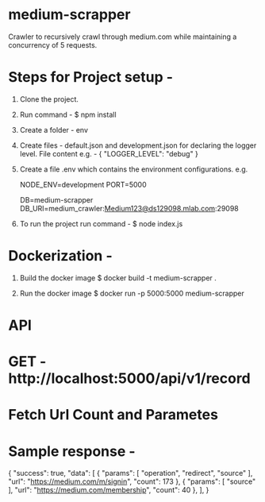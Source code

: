 # medium-scrapper
Crawler to recursively crawl through medium.com while maintaining a concurrency of 5 requests.


# Steps for Project setup -

1. Clone the project.
2. Run command - $ npm install
3. Create a folder - env
4. Create files - default.json and development.json for declaring the logger level. File content e.g. -
    {
        "LOGGER_LEVEL": "debug"
    }
5. Create a file .env which contains the environment configurations. e.g.

    NODE_ENV=development
    PORT=5000

    DB=medium-scrapper
    DB_URI=medium_crawler:Medium123@ds129098.mlab.com:29098

6. To run the project run command - $ node index.js


# Dockerization -

1. Build the docker image
$ docker build -t medium-scrapper .

2. Run the docker image
$ docker run -p 5000:5000 medium-scrapper


# API

# GET - http://localhost:5000/api/v1/record

# Fetch Url Count and Parametes

# Sample response -
{
    "success": true,
    "data": [
        {
            "params": [
                "operation",
                "redirect",
                "source"
            ],
            "url": "https://medium.com/m/signin",
            "count": 173
        },
        {
            "params": [
                "source"
            ],
            "url": "https://medium.com/membership",
            "count": 40
        },
    ],
}
